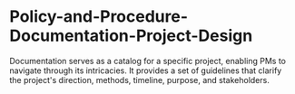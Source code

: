 # Policy-and-Procedure-Documentation-Project-Design
Documentation serves as a catalog for a specific project, enabling PMs to navigate through its intricacies. It provides a set of guidelines that clarify the project's direction, methods, timeline, purpose, and stakeholders.
